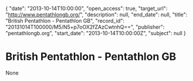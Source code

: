 {
  "date": "2013-10-14T10:00:00", 
  "open_access": true, 
  "target_url": "http://www.pentathlongb.org/", 
  "description": null, 
  "end_date": null, 
  "title": "British Pentathlon - Pentathlon GB", 
  "record_id": "20131014T100000/M5/N5+p7oOX2fZAzCwtnhQ==", 
  "publisher": "pentathlongb.org", 
  "start_date": "2013-10-14T10:00:00Z", 
  "subject": null
}

# British Pentathlon - Pentathlon GB

None